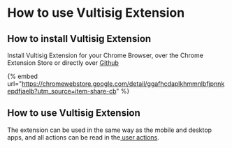 # How to use Vultisig Extension

## How to install Vultisig Extension

Install Vultisig Extension for your Chrome Browser, over the Chrome Extension Store or directly over [Github](https://github.com/vultisig/vulticonnect)

{% embed url="https://chromewebstore.google.com/detail/ggafhcdaplkhmmnlbfjpnnkepdfjaelb?utm_source=item-share-cb" %}

## How to use Vultisig Extension

The extension can be used in the same way as the mobile and desktop apps, and all actions can be read in the[ user actions](broken-reference).
